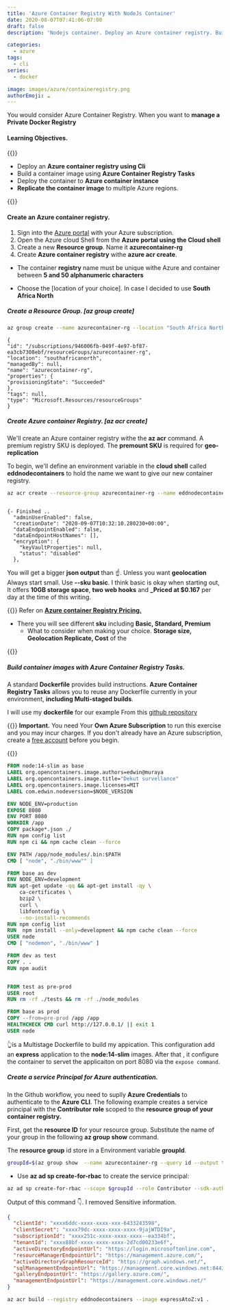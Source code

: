 ```yaml
---
title: 'Azure Container Registry With NodeJs Container'
date: 2020-08-07T07:41:06-07:00
draft: false
description: 'Nodejs container. Deploy an Azure container registry. Building a container image using Azure container Registry'

categories:
  - azure
tags:
  - cli
series:
  - docker

image: images/azure/containeregistry.png
authorEmoji: ☁
---
```


You would consider Azure Container Registry. When you want to **manage a Private Docker Registry**

#### Learning Objectives.

{{<boxmd>}}

- Deploy an **Azure container registry using Cli**
- Build a container image using **Azure Container Registry Tasks**
- Deploy the container to **Azure container instance**
- **Replicate the container image** to multiple Azure regions.

{{</boxmd>}}

#### Create an Azure container registry.

1. Sign into the [Azure portal](portal.azure.com) with your Azure subscription.
2. Open the Azure cloud Shell from the **Azure portal using the Cloud shell**
3. Create a new **Resource group**. Name it **azurecontainer-rg**
4. Create **Azure container registry** withe **azure acr create**.

- The container **registry** name must be unique withe Azure and container between **5 and 50 alphanumeric characters**

- Choose the [location of your choice]. In case I decided to use **South Africa North**

##### Create a Resource Group. [az group create]

```bash
az group create --name azurecontainer-rg --location "South Africa North"
```

```Output
{
"id": "/subscriptions/946006fb-049f-4e97-bf87-ea3cb7308ebf/resourceGroups/azurecontainer-rg",
"location": "southafricanorth",
"managedBy": null,
"name": "azurecontainer-rg",
"properties": {
"provisioningState": "Succeeded"
},
"tags": null,
"type": "Microsoft.Resources/resourceGroups"
}
```

##### Create Azure container Registry. [az acr create]

We'll create an Azure container registry withe the **az acr** command.
A premium registry SKU is deployed. The **premount SKU** is required for **geo-replication**

To begin, we'll define an environment variable in the **cloud shell** called **eddnodecontainers** to hold the name we want to give our new container registry.

```bash
az acr create --resource-group azurecontainer-rg --name eddnodecontainers --sku Premium
```

```output

{- Finished ..
  "adminUserEnabled": false,
  "creationDate": "2020-09-07T10:32:10.280230+00:00",
  "dataEndpointEnabled": false,
  "dataEndpointHostNames": [],
  "encryption": {
    "keyVaultProperties": null,
    "status": "disabled"
  },

```

You will get a bigger **json output** than ☝. Unless you want **geolocation** Always start small. Use **--sku basic**. I think basic is okay when starting out, It offers **10GB storage space**, **two web hooks** and **\_Priced at \$0.167** per day at the time of this writing.

{{<boxmd>}}
Refer on **[Azure container Registry Pricing.](https://azure.microsoft.com/en-us/pricing/details/container-registry/)**

- There you will see different **sku** including **Basic, Standard, Premium**
  - What to consider when making your choice.
    **Storage size, Geolocation Replicate, Cost** of the

{{</boxmd>}}

##### Build container images with Azure Container Registry Tasks.

A standard **Dockerfile** provides build instructions. **Azure Container Registry Tasks** allows you to reuse any Dockerfile currently in your environment, **including Multi-staged builds**.

I will use my **dockerfile** for our example From this [github repository](https://github.com/eduuh/expressA-Z)

{{<boxmd>}}
**Important.**
You need Your **Own Azure Subscription** to run this exercise and you may incur charges. If you don't already have an Azure subscription, create a [free account](https://azure.microsoft.com/free/) before you begin.

{{</boxmd>}}

```dockerfile
FROM node:14-slim as base
LABEL org.opencontainers.image.authors=edwin@muraya
LABEL org.opencontainers.image.title="Dekut survellance"
LABEL org.opencontainers.image.licenses=MIT
LABEL com.edwin.nodeversion=$NODE_VERSION

ENV NODE_ENV=production
EXPOSE 8080
ENV PORT 8080
WORKDIR /app
COPY package*.json ./
RUN npm config list
RUN npm ci && npm cache clean --force

ENV PATH /app/node_modules/.bin:$PATH
CMD [ "node", "./bin/www"" ]

FROM base as dev
ENV NODE_ENV=development
RUN apt-get update -qq && apt-get install -qy \
    ca-certificates \
    bzip2 \
    curl \
    libfontconfig \
    --no-install-recommends
RUN npm config list
RUN  npm install --only=development && npm cache clean --force
USER node
CMD [ "nodemon", "./bin/www" ]

FROM dev as test
COPY . .
RUN npm audit


FROM test as pre-prod
USER root
RUN rm -rf ./tests && rm -rf ./node_modules

FROM base as prod
COPY --from=pre-prod /app /app
HEALTHCHECK CMD curl http://127.0.0.1/ || exit 1
USER node

```

👆is a Multistage Dockerfile to build my appication. This configuration add an **express** application to the **node:14-slim** images. After that , it configure the container to servet the applicaiton on port 8080 via the `expose command`.

##### Create a service Principal for Azure authentication.

In the Github workflow, you need to suplly **Azure Credentials** to authenticate to the **Azure CLI**. The following example creates a service principal with the **Contributor role** scoped to the **resource group of your container registry.**

First, get the **resource ID** for your resource group. Substitute the name of your group in the following **az group show** command.

The **resource group** id store in a Environment variable **groupId**.

```bash
groupId=$(az group show  --name azurecontainer-rg --query id --output tsv)
```

- Use **az ad sp create-for-rbac** to create the service principal:

```bash
az ad sp create-for-rbac --scope $groupId --role Contributor --sdk-auth
```

Output of this command 👇. I removed Sensitive information.

```Json
{
  "clientId": "xxxx6ddc-xxxx-xxxx-xxx-6433243598",
  "clientSecret": "xxxx79dc-xxxx-xxxx-xxxx-9jajWTDI9a",
  "subscriptionId": "xxxx251c-xxxx-xxxx-xxxx--ea334bf",
  "tenantId": "xxxx88bf-xxxx-xxxx-xxxx-2d7cd00233e6f",
  "activeDirectoryEndpointUrl": "https://login.microsoftonline.com",
  "resourceManagerEndpointUrl": "https://management.azure.com/",
  "activeDirectoryGraphResourceId": "https://graph.windows.net/",
  "sqlManagementEndpointUrl": "https://management.core.windows.net:8443/",
  "galleryEndpointUrl": "https://gallery.azure.com/",
  "managementEndpointUrl": "https://management.core.windows.net/"
}

```

```bash
az acr build --registry eddnodecontainers --image expressAtoZ:v1 .
```
